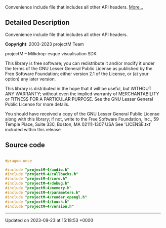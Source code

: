 Convenience include file that includes all other API headers.  [More...](#detailed-description)

## Detailed Description

Convenience include file that includes all other API headers. 

**Copyright**: 2003-2023 projectM Team 


projectM &ndash; Milkdrop-esque visualisation SDK

This library is free software; you can redistribute it and/or modify it under the terms of the GNU Lesser General Public License as published by the Free Software Foundation; either version 2.1 of the License, or (at your option) any later version.

This library is distributed in the hope that it will be useful, but WITHOUT ANY WARRANTY; without even the implied warranty of MERCHANTABILITY or FITNESS FOR A PARTICULAR PURPOSE. See the GNU Lesser General Public License for more details.

You should have received a copy of the GNU Lesser General Public License along with this library; if not, write to the Free Software Foundation, Inc., 59 Temple Place, Suite 330, Boston, MA 02111-1307 USA See 'LICENSE.txt' included within this release 




## Source code

```cpp

#pragma once

#include "projectM-4/audio.h"
#include "projectM-4/callbacks.h"
#include "projectM-4/core.h"
#include "projectM-4/debug.h"
#include "projectM-4/memory.h"
#include "projectM-4/parameters.h"
#include "projectM-4/render_opengl.h"
#include "projectM-4/touch.h"
#include "projectM-4/version.h"
```


-------------------------------

Updated on 2023-09-23 at 15:18:53 +0000
